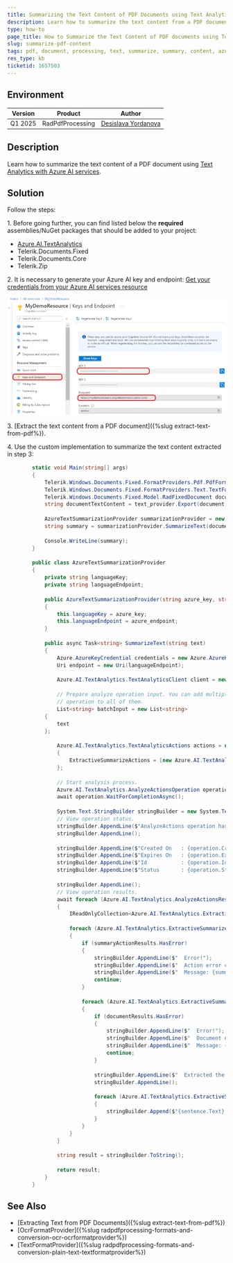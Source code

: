 ```yaml
---
title: Summarizing the Text Content of PDF Documents using Text Analytics with Azure AI services
description: Learn how to summarize the text content from a PDF document using RadPdfProcessing and Text Analytics with Azure AI services.
type: how-to
page_title: How to Summarize the Text Content of PDF documents using Text Analytics with Azure AI services
slug: summarize-pdf-content
tags: pdf, document, processing, text, summarize, summary, content, azure 
res_type: kb
ticketid: 1657503
---
```


## Environment

| Version | Product | Author | 
| ---- | ---- | ---- | 
| Q1 2025 | RadPdfProcessing |[Desislava Yordanova](https://www.telerik.com/blogs/author/desislava-yordanova)| 

## Description

Learn how to summarize the text content of a PDF document using [Text Analytics with Azure AI services](https://learn.microsoft.com/en-us/azure/synapse-analytics/machine-learning/tutorial-text-analytics-use-mmlspark).

## Solution

Follow the steps:

1\. Before going further, you can find listed below the **required** assemblies/NuGet packages that should be added to your project:

* [Azure.AI.TextAnalytics](https://www.nuget.org/packages/Azure.AI.TextAnalytics)
* Telerik.Documents.Fixed
* Telerik.Documents.Core
* Telerik.Zip

2\. It is necessary to generate your Azure AI key and endpoint: [Get your credentials from your Azure AI services resource](https://learn.microsoft.com/en-us/azure/ai-services/use-key-vault?tabs=azure-cli&pivots=programming-language-csharp)

![Azure AI key](images/azure-ai-key.png)  

3\. [Extract the text content from a PDF document]({%slug extract-text-from-pdf%}).

4\. Use the custom implementation to summarize the text content extracted in step 3:

```csharp
        static void Main(string[] args)
        {
            Telerik.Windows.Documents.Fixed.FormatProviders.Pdf.PdfFormatProvider pdf_provider = new PdfFormatProvider();
            Telerik.Windows.Documents.Fixed.FormatProviders.Text.TextFormatProvider text_provider = new TextFormatProvider();
            Telerik.Windows.Documents.Fixed.Model.RadFixedDocument document = pdf_provider.Import(File.ReadAllBytes("PdfDocument.pdf"), TimeSpan.FromSeconds(10));
            string documentTextContent = text_provider.Export(document);

            AzureTextSummarizationProvider summarizationProvider = new AzureTextSummarizationProvider(azure_key, azure_endpoint);
            string summary = summarizationProvider.SummarizeText(documentTextContent).Result;

            Console.WriteLine(summary);
        }

        public class AzureTextSummarizationProvider 
        {
            private string languageKey;
            private string languageEndpoint;

            public AzureTextSummarizationProvider(string azure_key, string azure_endpoint)
            {
                this.languageKey = azure_key;
                this.languageEndpoint = azure_endpoint;
            }

            public async Task<string> SummarizeText(string text)
            {
                Azure.AzureKeyCredential credentials = new Azure.AzureKeyCredential(languageKey);
                Uri endpoint = new Uri(languageEndpoint);

                Azure.AI.TextAnalytics.TextAnalyticsClient client = new Azure.AI.TextAnalytics.TextAnalyticsClient(endpoint, credentials);

                // Prepare analyze operation input. You can add multiple documents to this list and perform the same
                // operation to all of them.
                List<string> batchInput = new List<string>
            {
                text
            };

                Azure.AI.TextAnalytics.TextAnalyticsActions actions = new Azure.AI.TextAnalytics.TextAnalyticsActions()
                {
                    ExtractiveSummarizeActions = [new Azure.AI.TextAnalytics.ExtractiveSummarizeAction()]
                };

                // Start analysis process.
                Azure.AI.TextAnalytics.AnalyzeActionsOperation operation = await client.StartAnalyzeActionsAsync(batchInput, actions);
                await operation.WaitForCompletionAsync();

                System.Text.StringBuilder stringBuilder = new System.Text.StringBuilder();
                // View operation status.
                stringBuilder.AppendLine($"AnalyzeActions operation has completed");
                stringBuilder.AppendLine();

                stringBuilder.AppendLine($"Created On   : {operation.CreatedOn}");
                stringBuilder.AppendLine($"Expires On   : {operation.ExpiresOn}");
                stringBuilder.AppendLine($"Id           : {operation.Id}");
                stringBuilder.AppendLine($"Status       : {operation.Status}");

                stringBuilder.AppendLine();
                // View operation results.
                await foreach (Azure.AI.TextAnalytics.AnalyzeActionsResult documentsInPage in operation.Value)
                {
                    IReadOnlyCollection<Azure.AI.TextAnalytics.ExtractiveSummarizeActionResult> summaryResults = documentsInPage.ExtractiveSummarizeResults;

                    foreach (Azure.AI.TextAnalytics.ExtractiveSummarizeActionResult summaryActionResults in summaryResults)
                    {
                        if (summaryActionResults.HasError)
                        {
                            stringBuilder.AppendLine($"  Error!");
                            stringBuilder.AppendLine($"  Action error code: {summaryActionResults.Error.ErrorCode}.");
                            stringBuilder.AppendLine($"  Message: {summaryActionResults.Error.Message}");
                            continue;
                        }

                        foreach (Azure.AI.TextAnalytics.ExtractiveSummarizeResult documentResults in summaryActionResults.DocumentsResults)
                        {
                            if (documentResults.HasError)
                            {
                                stringBuilder.AppendLine($"  Error!");
                                stringBuilder.AppendLine($"  Document error code: {documentResults.Error.ErrorCode}.");
                                stringBuilder.AppendLine($"  Message: {documentResults.Error.Message}");
                                continue;
                            }

                            stringBuilder.AppendLine($"  Extracted the following {documentResults.Sentences.Count} sentence(s):");
                            stringBuilder.AppendLine();

                            foreach (Azure.AI.TextAnalytics.ExtractiveSummarySentence sentence in documentResults.Sentences)
                            {
                                stringBuilder.Append($"{sentence.Text} ");
                            }
                        }
                    }
                }

                string result = stringBuilder.ToString();

                return result;
            }
        }             
```

## See Also

- [Extracting Text from PDF Documents]({%slug extract-text-from-pdf%})
- [OcrFormatProvider]({%slug radpdfprocessing-formats-and-conversion-ocr-ocrformatprovider%})
- [TextFormatProvider]({%slug radpdfprocessing-formats-and-conversion-plain-text-textformatprovider%}) 

